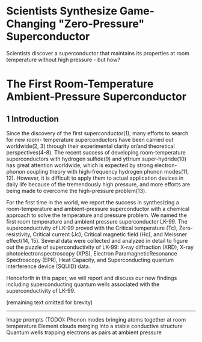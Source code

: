#  Scientists Synthesize Game-Changing "Zero-Pressure" Superconductor 

  Scientists discover a superconductor that maintains its properties at room temperature without high pressure - but how?

 # The First Room-Temperature Ambient-Pressure Superconductor 

## 1 Introduction

 Since the discovery of the first superconductor(1), many efforts to search for new room-
temperature superconductors have been carried out worldwide(2, 3) through their experimental
clarity or/and theoretical perspectives(4-8). The recent success of developing room-temperature
superconductors with hydrogen sulfide(9) and yttrium super-hydride(10) has great attention
worldwide, which is expected by strong electron-phonon coupling theory with high-frequency
hydrogen phonon modes(11, 12). However, it is difficult to apply them to actual application
devices in daily life because of the tremendously high pressure, and more efforts are being made
to overcome the high-pressure problem(13).

 For the first time in the world, we report the success in synthesizing a room-temperature and
ambient-pressure superconductor with a chemical approach to solve the temperature and pressure
problem. We named the first room temperature and ambient pressure superconductor LK-99. The
superconductivity of LK-99 proved with the Critical temperature (Tc), Zero-resistivity, Critical
current (Jc), Critical magnetic field (Hc), and Meissner effect(14, 15). Several data were collected
and analyzed in detail to figure out the puzzle of superconductivity of LK-99: X-ray diffraction
(XRD), X-ray photoelectronspectroscopy (XPS), Electron ParamagneticResonance Spectroscopy
(EPR), Heat Capacity, and Superconducting quantum interference device (SQUID) data.


Henceforth in this paper, we will report and discuss our new findings including superconducting
quantum wells associated with the superconductivity of LK-99.


(remaining text omitted for brevity)

-----
Image prompts (TODO):
Phonon modes bringing atoms together at room temperature 
Element clouds merging into a stable conductive structure
Quantum wells trapping electrons as pairs at ambient pressure